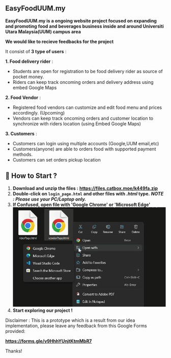 ## EasyFoodUUM.my 

**EasyFoodUUM.my is a ongoing website project focused on expanding and promoting food and beverages business inside and around Universiti Utara Malaysia(UUM) campus area**

**We would like to recieve feedbacks for the project**

It consist of **3 type of users** :

**1. Food delivery rider** :

* Students are open for registration to be food delivery rider as source of pocket money.
* Riders can keep track oncoming orders and delivery address using embed Google Maps 

**2. Food Vendor** :

* Registered food vendors can customize and edit food menu and prices accordingly. (Upcoming)
* Vendors can keep track oncoming orders and customer location to synchronize with riders location (using Embed Google Maps)

**3. Customers** :

* Customers can login using multiple accounts (Google,UUM email,etc)
* Customers(anyone) are able to orders food with supported payment methods.
* Customers can set orders pickup location

## 👣 How to Start ?

1. **Download and unzip the files :**
**https://files.catbox.moe/k449fa.zip**
2. **Double-click on `login_page.html` and other files with *.html* type.**
**_NOTE : Please use your PC/Laptop only._**
3. **If Confused, open file with 'Google Chrome' or 'Microsoft Edge'**
![open with browser](open_files.png)
4. **Start exploring our project !**


Disclaimer : This is a prototype which is a result from our idea implementation, please leave any feedback from this Google Forms provided:

**https://forms.gle/v9HhhYUnjtKtmMbR7**

Thanks!

